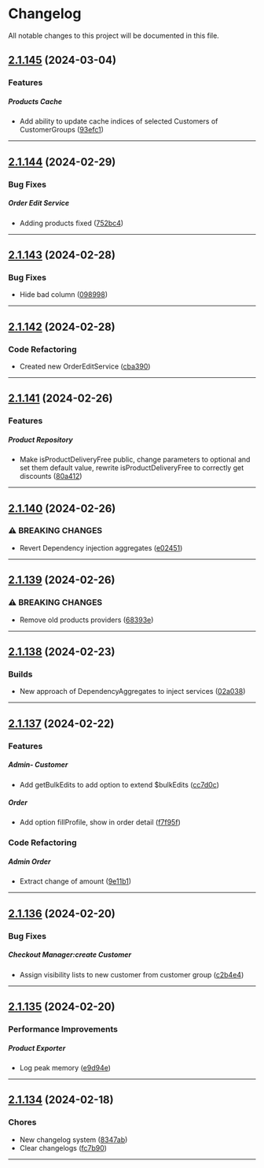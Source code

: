<!--- BEGIN HEADER -->
# Changelog

All notable changes to this project will be documented in this file.
<!--- END HEADER -->

## [2.1.145](https://github.com/liquiddesign/eshop/compare/v2.1.144...v2.1.145) (2024-03-04)

### Features


##### Products Cache

* Add ability to update cache indices of selected Customers of CustomerGroups ([93efc1](https://github.com/liquiddesign/eshop/commit/93efc137dc13d7a67e1cbebec58b5174ec358b8f))


---

## [2.1.144](https://github.com/liquiddesign/eshop/compare/v2.1.143...v2.1.144) (2024-02-29)

### Bug Fixes


##### Order Edit Service

* Adding products fixed ([752bc4](https://github.com/liquiddesign/eshop/commit/752bc4ce74d7fbb33963bae3d5425decc0b04a60))


---

## [2.1.143](https://github.com/liquiddesign/eshop/compare/v2.1.142...v2.1.143) (2024-02-28)

### Bug Fixes

* Hide bad column ([098998](https://github.com/liquiddesign/eshop/commit/098998a1af087b52155a2f31cef770f1d70cd3de))


---

## [2.1.142](https://github.com/liquiddesign/eshop/compare/v2.1.141...v2.1.142) (2024-02-28)

### Code Refactoring

* Created new OrderEditService ([cba390](https://github.com/liquiddesign/eshop/commit/cba3905127d95e901bef8779e2300f40a528f771))


---

## [2.1.141](https://github.com/liquiddesign/eshop/compare/v2.1.140...v2.1.141) (2024-02-26)

### Features


##### Product Repository

* Make isProductDeliveryFree public, change parameters to optional and set them default value, rewrite isProductDeliveryFree to correctly get discounts ([80a412](https://github.com/liquiddesign/eshop/commit/80a412eafd6a3f6e643e6314d173efaf27396138))


---

## [2.1.140](https://github.com/liquiddesign/eshop/compare/v2.1.139...v2.1.140) (2024-02-26)

### ⚠ BREAKING CHANGES

* Revert Dependency injection aggregates ([e02451](https://github.com/liquiddesign/eshop/commit/e02451f597d5a4fc675cdad8a5a633158d075e25))


---

## [2.1.139](https://github.com/liquiddesign/eshop/compare/v2.1.138...v2.1.139) (2024-02-26)

### ⚠ BREAKING CHANGES

* Remove old products providers ([68393e](https://github.com/liquiddesign/eshop/commit/68393e61b97053453dda18bcf6feffd3505a22b8))


---

## [2.1.138](https://github.com/liquiddesign/eshop/compare/v2.1.137...v2.1.138) (2024-02-23)

### Builds

* New approach of DependencyAggregates to inject services ([02a038](https://github.com/liquiddesign/eshop/commit/02a03837386d6284cb4a052732b24364b49f3c44))


---

## [2.1.137](https://github.com/liquiddesign/eshop/compare/v2.1.136...v2.1.137) (2024-02-22)

### Features


##### Admin- Customer

* Add getBulkEdits to add option to extend $bulkEdits ([cc7d0c](https://github.com/liquiddesign/eshop/commit/cc7d0c18448855d3c3b791de955a90da2db53765))

##### Order

* Add option fillProfile, show in order detail ([f7f95f](https://github.com/liquiddesign/eshop/commit/f7f95f638042d5104394626d96864c66f3365058))

### Code Refactoring


##### Admin Order

* Extract change of amount ([9e11b1](https://github.com/liquiddesign/eshop/commit/9e11b1785a3a70180d772a40c64e625bdf131a7b))


---

## [2.1.136](https://github.com/liquiddesign/eshop/compare/v2.1.135...v2.1.136) (2024-02-20)

### Bug Fixes


##### Checkout Manager:create Customer

* Assign visibility lists to new customer from customer group ([c2b4e4](https://github.com/liquiddesign/eshop/commit/c2b4e499ffd70c74dbb0ef0aa353d5a792203132))


---

## [2.1.135](https://github.com/liquiddesign/eshop/compare/v2.1.134...v2.1.135) (2024-02-20)

### Performance Improvements


##### Product Exporter

* Log peak memory ([e9d94e](https://github.com/liquiddesign/eshop/commit/e9d94e15875326290f3ef574395f562228cc1710))


---

## [2.1.134](https://github.com/liquiddesign/eshop/compare/v2.1.133...v2.1.134) (2024-02-18)

### Chores

* New changelog system ([8347ab](https://github.com/liquiddesign/eshop/commit/8347abbdc59a015af2d6d14efb6878a9ea723703))
* Clear changelogs ([fc7b90](https://github.com/liquiddesign/eshop/commit/fc7b9025a545e334559614e25d473b4612fe12a3))


---

